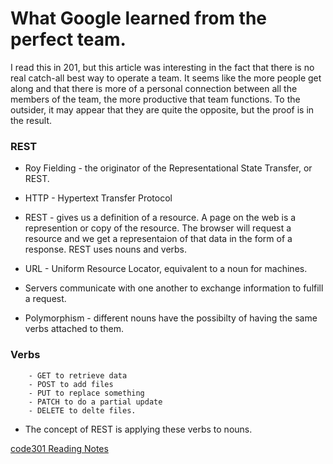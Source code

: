 # What Google learned from the perfect team.

I read this in 201, but this article was interesting in the fact that there is no real catch-all best way to operate a team. It seems like the more people get along and that there is more of a personal connection between all the members of the team, the more productive that team functions. To the outsider, it may appear that they are quite the opposite, but the proof is in the result. 

### REST

- Roy Fielding - the originator of the Representational State Transfer, or REST.

- HTTP - Hypertext Transfer Protocol

- REST - gives us a definition of a resource. A page on the web is a represention or copy of the resource. The browser will request a resource and we get a representaion of that data in the form of a response. REST uses nouns and verbs.

- URL - Uniform Resource Locator, equivalent to a noun for machines.

- Servers communicate with one another to exchange information to fulfill a request.

- Polymorphism - different nouns have the possibilty of having the same verbs attached to them.

### Verbs

        - GET to retrieve data
        - POST to add files
        - PUT to replace something
        - PATCH to do a partial update
        - DELETE to delte files.

- The concept of REST is applying these verbs to nouns.

[code301 Reading Notes](/301/code301Table.md)